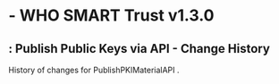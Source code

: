 #  - WHO SMART Trust v1.3.0

## : Publish Public Keys via API - Change History

History of changes for PublishPKIMaterialAPI .

